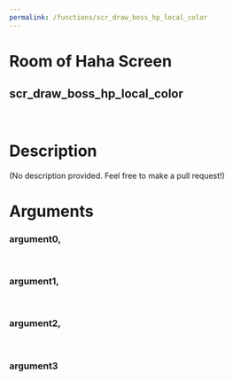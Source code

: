 ```yaml
---
permalink: /functions/scr_draw_boss_hp_local_color
---
```

# Room of Haha Screen  
## scr_draw_boss_hp_local_color  
&nbsp;  
# Description  
(No description provided. Feel free to make a pull request!) 
&nbsp;  
# Arguments
### argument0, 

&nbsp;  
### argument1, 

&nbsp;  
### argument2, 

&nbsp;  
### argument3

&nbsp;  


